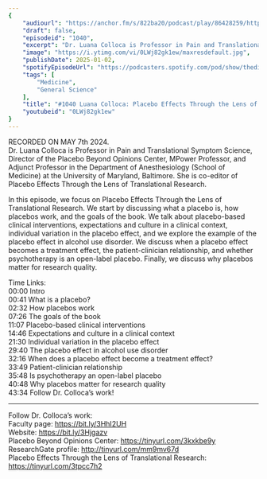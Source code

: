 ```yaml
---
{
	"audiourl": "https://anchor.fm/s/822ba20/podcast/play/86428259/https%3A%2F%2Fd3ctxlq1ktw2nl.cloudfront.net%2Fstaging%2F2024-4-7%2F4610d67a-5b70-223b-81a3-7b8193d67122.m4a",
	"draft": false,
	"episodeid": "1040",
	"excerpt": "Dr. Luana Colloca is Professor in Pain and Translational Symptom Science, Director of the Placebo Beyond Opinions Center, MPower Professor, and Adjunct Professor in the Department of Anesthesiology (School of Medicine) at the University of Maryland, Baltimore. She is co-editor of Placebo Effects Through the Lens of Translational Research.",
	"image": "https://i.ytimg.com/vi/0LWj82gk1ew/maxresdefault.jpg",
	"publishDate": 2025-01-02,
	"spotifyEpisodeUrl": "https://podcasters.spotify.com/pod/show/thedissenter/episodes/1040-Luana-Colloca-Placebo-Effects-Through-the-Lens-of-Translational-Research-e2jc353",
	"tags": [
		"Medicine",
		"General Science"
	],
	"title": "#1040 Luana Colloca: Placebo Effects Through the Lens of Translational Research",
	"youtubeid": "0LWj82gk1ew"
}
---
```

RECORDED ON MAY 7th 2024.  
Dr. Luana Colloca is Professor in Pain and Translational Symptom Science, Director of the Placebo Beyond Opinions Center, MPower Professor, and Adjunct Professor in the Department of Anesthesiology (School of Medicine) at the University of Maryland, Baltimore. She is co-editor of Placebo Effects Through the Lens of Translational Research.

In this episode, we focus on Placebo Effects Through the Lens of Translational Research. We start by discussing what a placebo is, how placebos work, and the goals of the book. We talk about placebo-based clinical interventions, expectations and culture in a clinical context, individual variation in the placebo effect, and we explore the example of the placebo effect in alcohol use disorder. We discuss when a placebo effect becomes a treatment effect, the patient-clinician relationship, and whether psychotherapy is an open-label placebo. Finally, we discuss why placebos matter for research quality.

Time Links:  
<time>00:00</time> Intro  
<time>00:41</time> What is a placebo?  
<time>02:32</time> How placebos work  
<time>07:26</time> The goals of the book  
<time>11:07</time> Placebo-based clinical interventions  
<time>14:46</time> Expectations and culture in a clinical context  
<time>21:30</time> Individual variation in the placebo effect  
<time>29:40</time> The placebo effect in alcohol use disorder  
<time>32:16</time> When does a placebo effect become a treatment effect?  
<time>33:49</time> Patient-clinician relationship  
<time>35:48</time> Is psychotherapy an open-label placebo  
<time>40:48</time> Why placebos matter for research quality  
<time>43:34</time> Follow Dr. Colloca’s work!

---

Follow Dr. Colloca’s work:  
Faculty page: https://bit.ly/3HhI2UH  
Website: https://bit.ly/3Hjgazv  
Placebo Beyond Opinions Center: https://tinyurl.com/3kxkbe9y  
ResearchGate profile: http://tinyurl.com/mm9mv67d  
Placebo Effects Through the Lens of Translational Research: https://tinyurl.com/3tpcc7h2
